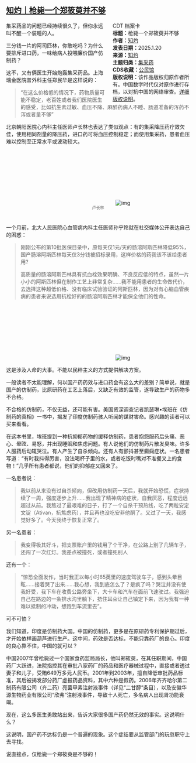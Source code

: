 <!--1737700508000-->
[知灼｜枪毙一个郑筱萸并不够](https://chinadigitaltimes.net/chinese/715327.html)
------

<div style="width:42%;float:right;padding-left:20px;"><div class="su-spoiler su-spoiler-style-fancy su-spoiler-icon-chevron-circle" data-scroll-offset="0" data-anchor-in-url="no"><div class="su-spoiler-title" tabindex="0" role="button"><span class="su-spoiler-icon"></span>CDT 档案卡</div><div class="su-spoiler-content su-u-clearfix su-u-trim"><strong>标题：</strong>枪毙一个郑筱萸并不够<br><strong>作者：</strong><a href="https://chinadigitaltimes.net/space/知灼" target="_blank">知灼</a><br><strong>发表日期：</strong>2025.1.20<br><strong>来源：</strong><a href="https://archive.ph/Evt8t" target="_blank">知灼</a><br><strong>主题归类：</strong><a href="https://chinadigitaltimes.net/space/集采药" target="_blank">集采药</a><br><strong>CDS收藏：</strong><a href="https://chinadigitaltimes.net/space/%E5%85%AC%E6%B0%91%E9%A6%86" target="_blank" rel="noopener">公民馆</a><br><strong>版权说明：</strong>该作品版权归原作者所有。中国数字时代仅对原作进行存档，以对抗中国的网络审查。<a href="https://chinadigitaltimes.net/chinese/copyright">详细版权说明</a>。</div></div></div><p>集采药品的问题已经持续很久了，但你永远叫不醒一个装睡的人。</p><p>三分钱一片的阿司匹林，你敢吃吗？为什么要排斥进口药，一味给病人投喂廉价国产仿制药？</p><p>这不，又有俩医生开始炮轰集采药品。上海瑞金医院普外科主任郑民华是这样说的：</p><blockquote><p>“在这么价格低的情况下，药物质量可能不稳定，老百姓或者我们医院医生的感受，比如抗生素过敏、血压不降、麻醉药病人不睡、肠道准备的泻药不泻或者量不够”</p></blockquote><p>北京朝阳医院心内科主任医师卢长林也表达了类似观点：有的集采降压药疗效欠佳，使用相同剂量的降压药，进口药可将血压控制稳定；而使用集采药，患者血压难以控制至正常水平或波动较大。</p><p><img decoding="async" src="data:image/svg+xml,%3Csvg%20xmlns='http://www.w3.org/2000/svg'%20viewBox='0%200%200%200'%3E%3C/svg%3E" alt="img" data-lazy-src="https://chinadigitaltimes.net/chinese/files/2025/01/post-715327-6792e664b0752."><noscript><img decoding="async" src="https://chinadigitaltimes.net/chinese/files/2025/01/post-715327-6792e664b0752." alt="img"></noscript></p><span style="font-size: 0.8em;color: #666;display: block;text-align: center;margin-bottom:32px; margin-top: -20px;line-height:22px;">卢长林</span><p>一个月前，北大人民医院心血管病内科主任医师孙宁玲就在社交媒体公开表达自己的困惑：</p><blockquote><p>刚刚公布的第10批医保目录中，原每天仅1元/天的肠溶阿斯匹林降低95%，国产肠溶阿斯匹林每天仅3分钱被招标录用，这样价格的药我该不该给患者用?</p><p>高质量的肠溶阿斯匹林具有抗血栓效果明确、不良反应低的特点，虽然一片小小的阿斯匹林但在制作工艺上非常复杂……我不能用患者的生命做代价，去选择这种超低价格、没有临床试验验证的阿斯匹林，因为对有心脑血管疾病的患者来说选用抗栓好的的肠溶阿斯匹林才能保全他们的性命。</p></blockquote><p><img decoding="async" src="data:image/svg+xml,%3Csvg%20xmlns='http://www.w3.org/2000/svg'%20viewBox='0%200%200%200'%3E%3C/svg%3E" alt="img" data-lazy-src="https://chinadigitaltimes.net/chinese/files/2025/01/post-715327-6792e667052eb."><noscript><img decoding="async" src="https://chinadigitaltimes.net/chinese/files/2025/01/post-715327-6792e667052eb." alt="img"></noscript></p><p>这是涉及人命的大事。不能以民粹主义的方式提供解决方案。</p><p>一般读者不太能理解，何以国产药药效与进口药会有这么大的差别？简单说，就是国产的仿制药，比原研药在工艺上落后，又缺乏有效的监管，遂导致生产的药物多不合格。</p><p>不合格的仿制药，不仅无益，还可能有害。美国资深调查记者凯瑟琳•埃班在《仿制药的真相》一书中，揭发了印度仿制药骇人听闻的谋财害命。感兴趣的读者可以买来看看。</p><p>在这本书里，埃班提到一种抗抑郁药物的缓释仿制药，患者抱怨服药后头痛、恶心、晕眩、易怒，并出现睡眠和焦虑问题。有人说他们的仿制药片散发臭味。许多人服药后动辄哭泣。有人产生了自杀倾向。还有人有颤抖甚至癫痫症状。一名患者写道：“有时我抖得厉害，没法喝杯子里的水，或者吃饭时嘴对不准餐叉上的食物！”几乎所有患者都说，他们的抑郁症又回来了。</p><p>一名患者说：</p><blockquote><p>我以前从来没有过自杀倾向，但改用仿制药一天后，我就开始恐慌，症状持续了一周，强度逐步上升……我出现了精神病的症状，自我厌恶，程度远远超过从前。我熬过了最艰难的日子，打了一个自杀干预热线，吃了两粒安定文锭（Ativan，抗焦虑药），并且再也没吃安非他酮了。又过了一天，我感觉好多了。今天我终于恢复正常了。</p></blockquote><p>另一名患者：</p><blockquote><p>我变得极其好斗，把支票账户里的钱用了个干净，在公路上别了几辆车子，还闯了一次红灯。我差点被撞死，或者撞死别人</p></blockquote><p>还有一个：</p><blockquote><p>“惊恐全面发作，当时我正以每小时65英里的速度驾驶车子，感到头晕目眩……接着哭了出来……我心想，我到底怎么了？是疯了吗？哭泣并没有使我好受，我下车在收费公路旁坐下，大卡车和汽车在面前飞速驶过。我强迫自己在路边的一条排水沟里躺下，捂住耳朵让自己镇定下来，因为我有一种难以抵制的冲动，想跑到车流里去”。</p></blockquote><p>可不可怕？</p><p>我们知道，印度是仿制药大国。中国的仿制药，更多是在原研药专利保护期过后，才开始依样画葫芦进行生产。这中间，药效是否达标，不能只靠药厂的良心。印度的良心靠不住，中国的就可以？</p><p>中国2007年曾枪毙过一个国家食药监局局长，他叫郑筱萸，在其任职期间，中国药厂大跃进，法院指控其在审批八家药厂的药品和医疗器械过程中，直接或者透过妻子和儿子，受贿649万多元人民币。2001年到2003年，擅自降低审批药品标准，其后被揭发部分药厂虚报药品资料，其中六种是假药。2006年齐齐哈尔第二制药有限公司（齐二药）亮菌甲素注射液事件（详见“二甘醇”条目），以及安徽华源生物药业有限公司“欣弗”注射液事件，导致十人死亡，多名病人出现肾功能衰竭。</p><p>现在，这么多医生勇敢站出来，告诉大家很多国产药仍然无效的事实。这说明什么？</p><p>这说明，国产药不达标仍是一个普遍的现象。这个症结要从监管部门的玩忽职守上去寻找。</p><p>说直接点，仅枪毙一个郑筱萸是不够的！</p><div class="addtoany_share_save_container addtoany_content addtoany_content_bottom"><div class="a2a_kit a2a_kit_size_32 addtoany_list" data-a2a-url="https://chinadigitaltimes.net/chinese/715327.html" data-a2a-title="知灼｜枪毙一个郑筱萸并不够"><a class="a2a_button_facebook" href="https://www.addtoany.com/add_to/facebook?linkurl=https%3A%2F%2Fchinadigitaltimes.net%2Fchinese%2F715327.html&amp;linkname=%E7%9F%A5%E7%81%BC%EF%BD%9C%E6%9E%AA%E6%AF%99%E4%B8%80%E4%B8%AA%E9%83%91%E7%AD%B1%E8%90%B8%E5%B9%B6%E4%B8%8D%E5%A4%9F" title="Facebook" rel="nofollow noopener" target="_blank"></a><a class="a2a_button_twitter" href="https://www.addtoany.com/add_to/twitter?linkurl=https%3A%2F%2Fchinadigitaltimes.net%2Fchinese%2F715327.html&amp;linkname=%E7%9F%A5%E7%81%BC%EF%BD%9C%E6%9E%AA%E6%AF%99%E4%B8%80%E4%B8%AA%E9%83%91%E7%AD%B1%E8%90%B8%E5%B9%B6%E4%B8%8D%E5%A4%9F" title="Twitter" rel="nofollow noopener" target="_blank"></a><a class="a2a_button_telegram" href="https://www.addtoany.com/add_to/telegram?linkurl=https%3A%2F%2Fchinadigitaltimes.net%2Fchinese%2F715327.html&amp;linkname=%E7%9F%A5%E7%81%BC%EF%BD%9C%E6%9E%AA%E6%AF%99%E4%B8%80%E4%B8%AA%E9%83%91%E7%AD%B1%E8%90%B8%E5%B9%B6%E4%B8%8D%E5%A4%9F" title="Telegram" rel="nofollow noopener" target="_blank"></a><a class="a2a_button_reddit" href="https://www.addtoany.com/add_to/reddit?linkurl=https%3A%2F%2Fchinadigitaltimes.net%2Fchinese%2F715327.html&amp;linkname=%E7%9F%A5%E7%81%BC%EF%BD%9C%E6%9E%AA%E6%AF%99%E4%B8%80%E4%B8%AA%E9%83%91%E7%AD%B1%E8%90%B8%E5%B9%B6%E4%B8%8D%E5%A4%9F" title="Reddit" rel="nofollow noopener" target="_blank"></a><a class="a2a_button_whatsapp" href="https://www.addtoany.com/add_to/whatsapp?linkurl=https%3A%2F%2Fchinadigitaltimes.net%2Fchinese%2F715327.html&amp;linkname=%E7%9F%A5%E7%81%BC%EF%BD%9C%E6%9E%AA%E6%AF%99%E4%B8%80%E4%B8%AA%E9%83%91%E7%AD%B1%E8%90%B8%E5%B9%B6%E4%B8%8D%E5%A4%9F" title="WhatsApp" rel="nofollow noopener" target="_blank"></a><a class="a2a_button_email" href="https://www.addtoany.com/add_to/email?linkurl=https%3A%2F%2Fchinadigitaltimes.net%2Fchinese%2F715327.html&amp;linkname=%E7%9F%A5%E7%81%BC%EF%BD%9C%E6%9E%AA%E6%AF%99%E4%B8%80%E4%B8%AA%E9%83%91%E7%AD%B1%E8%90%B8%E5%B9%B6%E4%B8%8D%E5%A4%9F" title="Email" rel="nofollow noopener" target="_blank"></a><a class="a2a_button_copy_link" href="https://www.addtoany.com/add_to/copy_link?linkurl=https%3A%2F%2Fchinadigitaltimes.net%2Fchinese%2F715327.html&amp;linkname=%E7%9F%A5%E7%81%BC%EF%BD%9C%E6%9E%AA%E6%AF%99%E4%B8%80%E4%B8%AA%E9%83%91%E7%AD%B1%E8%90%B8%E5%B9%B6%E4%B8%8D%E5%A4%9F" title="Copy Link" rel="nofollow noopener" target="_blank"></a><a class="a2a_dd addtoany_share_save addtoany_share" href="https://www.addtoany.com/share"></a></div></div>
